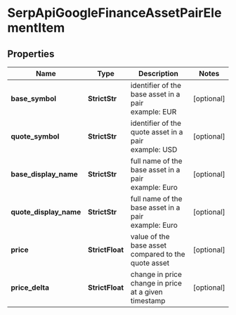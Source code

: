 # SerpApiGoogleFinanceAssetPairElementItem


## Properties

| Name | Type | Description | Notes |
|------------ | ------------- | ------------- | -------------|
**base_symbol** | **StrictStr** | identifier of the base asset in a pair<br>example: EUR |[optional]|
**quote_symbol** | **StrictStr** | identifier of the quote asset in a pair<br>example: USD |[optional]|
**base_display_name** | **StrictStr** | full name of the base asset in a pair<br>example: Euro |[optional]|
**quote_display_name** | **StrictStr** | full name of the base asset in a pair<br>example: Euro |[optional]|
**price** | **StrictFloat** | value of the base asset compared to the quote asset |[optional]|
**price_delta** | **StrictFloat** | change in price<br>change in price at a given timestamp |[optional]|